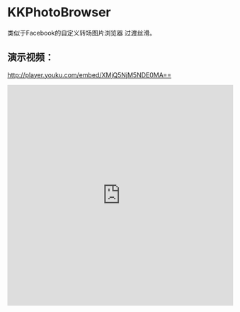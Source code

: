 # KKPhotoBrowser
类似于Facebook的自定义转场图片浏览器
过渡丝滑。

## 演示视频：
<http://player.youku.com/embed/XMjQ5NjM5NDE0MA==>
<iframe height=498 width=510 src='http://player.youku.com/embed/XMjQ5NjM5NDE0MA==' frameborder=0 'allowfullscreen'></iframe>
